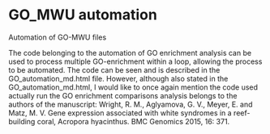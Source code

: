 # GO_MWU automation

Automation of GO-MWU files

The code belonging to the automation of GO enrichment analysis can be used to process multiple GO-enrichment within a loop, allowing the process to be automated. The code can be seen and is described in the GO_automation_md.html file. However, although also stated in the GO_automation_md.html, I would like to once again mention the code used actually run the GO enrichment comparisons analysis belongs to the authors of the manuscript: Wright, R. M., Aglyamova, G. V., Meyer, E. and Matz, M. V. Gene expression associated with white syndromes in a reef-building coral, Acropora hyacinthus. BMC Genomics 2015, 16: 371.
